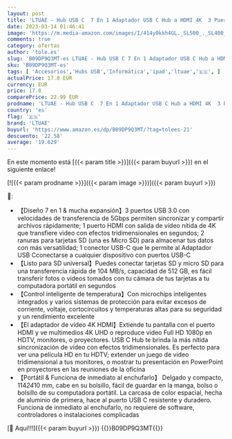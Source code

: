 ```yaml
---
layout: post
title: 'LTUAE - Hub USB C  7 En 1 Adaptador USB C Hub a HDMI 4K  3 Puertos USB 3.0  SD/Micro SD Lector Tarjeta  USB C Hub Tipo C para MacBook Pro/Air  Surface Pro  Chromebook  iPad Pro  XPS 15 y Otros Dispositivos'
date: 2023-03-14 01:46:41
image: 'https://m.media-amazon.com/images/I/414y0kkh4GL._SL500_._SL400_.jpg'
comments: true
category: ofertas
author: 'tole.es'
slug: 'B09DP9Q3MT-es LTUAE - Hub USB C 7 En 1 Adaptador USB C Hub a HDMI 4K 3...'
sku: 'B09DP9Q3MT-es'
tags: [ 'Accesorios','Hubs USB','Informática','ipad','ltuae','🇪🇸', ]
actualPrice: 17.8 EUR
currency: EUR
price: 17.8
comparePrice: 22.99 EUR
prodname: 'LTUAE - Hub USB C  7 En 1 Adaptador USB C Hub a HDMI 4K  3 Puertos USB 3.0  SD/Micro SD Lector Tarjeta  USB C Hub Tipo C para MacBook Pro/Air  Surface Pro  Chromebook  iPad Pro  XPS 15 y Otros Dispositivos'
country: 'es'
flag: '🇪🇸'
brand: 'LTUAE'
buyurl: 'https://www.amazon.es/dp/B09DP9Q3MT/?tag=tolees-21'
descuento: '22.58'
average: '19.629'
---
```


En este momento está [{{< param title >}}]({{< param buyurl >}}) en el siguiente enlace!

[![{{< param prodname >}}]({{< param image >}})]({{< param buyurl >}})

🔎:

- 【Diseño 7 en 1 & mucha expansión】3 puertos USB 3.0 con velocidades de transferencia de 5Gbps permiten sincronizar y compartir archivos rápidamente; 1 puerto HDMI con salida de vídeo nítida de 4K que transfiere video con efectos tridimensionales en segundos; 2 ranuras para tarjetas SD (una es Micro SD) para almacenar tus datos con más versatilidad; 1 conector USB-C que le permite al Adaptador USB Cconectarse a cualquier dispositivo con puertos USB-C
- 【Listo para SD universal】Puedes conectar tarjetas SD y micro SD para una transferencia rápida de 104 MB/s, capacidad de 512 GB, es fácil transferir fotos o videos tomados con tu cámara de tus tarjetas a tu computadora portátil en segundos
- 【Control inteligente de temperatura】Con microchips inteligentes integrados y varios sistemas de protección para evitar excesos de corriente, voltaje, cortocircuitos y temperaturas altas para su seguridad y un rendimiento excelente
- 【El adaptador de vídeo 4K HDMI】Extiende tu pantalla con el puerto HDMI y ve multimedios 4K UHD o reproduce video Full HD 1080p en HDTV, monitores, o proyectores. USB C Hub te brinda la más nítida sincronización de vídeo con efectos tridimensionales. Es perfecto para ver una película HD en tu HDTV; extender un juego de video tridimensional a tus monitores, o mostrar tu presentación en PowerPoint en proyectores en las reuniones de la oficina
- 【Portátil & Funciona de inmediato al enchufarlo】 Delgado y compacto, 114*24*10 mm, cabe en su bolsillo, fácil de guardar en la manga, bolso o bolsillo de su computadora portátil. La carcasa de color espacial, hecha de aluminio de primera, hace al puerto USB C resistente y duradero. Funciona de inmediato al enchufarlo, no requiere de software, controladores o instalaciones complicadas

[🛒 Aquí!!!]({{< param buyurl >}})
{{<world>}}B09DP9Q3MT{{</world>}}
